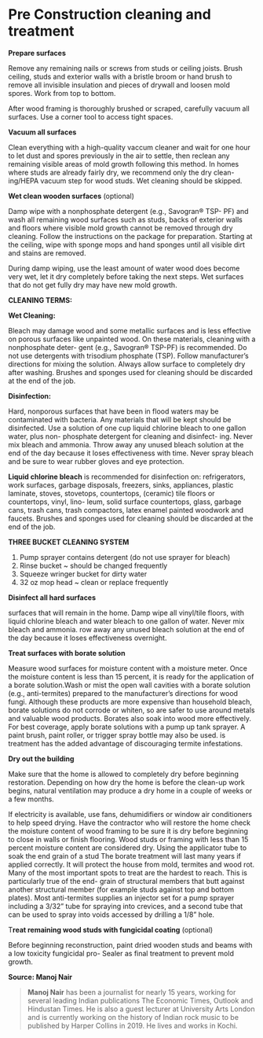 # Pre Construction cleaning and treatment

**Prepare surfaces**

Remove any remaining nails or screws from studs or ceiling joists. Brush ceiling, studs and exterior walls with a bristle broom or hand brush to remove all invisible insulation and pieces of drywall and loosen mold spores. Work from top to bottom.

After wood framing is thoroughly brushed or scraped, carefully vacuum all surfaces. Use a corner tool to access tight spaces.

**Vacuum all surfaces**

Clean everything with a high-quality vaccum cleaner and wait for one hour to let dust and spores previously in the air to settle, then reclean any remaining visible areas of mold growth following this method. In homes where studs are already fairly dry, we recommend only the dry clean- ing/HEPA vacuum step for wood studs. Wet cleaning should be skipped.

**Wet clean wooden surfaces** \(optional\)

Damp wipe with a nonphosphate detergent \(e.g., Savogran® TSP- PF\) and wash all remaining wood surfaces such as studs, backs of exterior walls and floors where visible mold growth cannot be removed through dry cleaning. Follow the instructions on the package for preparation. Starting at the ceiling, wipe with sponge mops and hand sponges until all visible dirt and stains are removed.

During damp wiping, use the least amount of water wood does become very wet, let it dry completely before taking the next steps. Wet surfaces that do not get fully dry may have new mold growth.

**CLEANING TERMS:**

**Wet Cleaning:**

Bleach may damage wood and some metallic surfaces and is less effective on porous surfaces like unpainted wood. On these materials, cleaning with a nonphosphate deter- gent \(e.g., Savogran® TSP-PF\) is recommended. Do not use detergents with trisodium phosphate \(TSP\). Follow manufacturer’s directions for mixing the solution. Always allow surface to completely dry after washing. Brushes and sponges used for cleaning should be discarded at the end of the job.

**Disinfection:**

Hard, nonporous surfaces that have been in flood waters may be contaminated with bacteria. Any materials that will be kept should be disinfected. Use a solution of one cup liquid chlorine bleach to one gallon water, plus non- phosphate detergent for cleaning and disinfect- ing. Never mix bleach and ammonia. Throw away any unused bleach solution at the end of the day because it loses effectiveness with time. Never spray bleach and be sure to wear rubber gloves and eye protection.

**Liquid chlorine bleach** is recommended for disinfection on: refrigerators, work surfaces, garbage disposals, freezers, sinks, appliances, plastic laminate, stoves, stovetops, countertops, \(ceramic\) tile floors or countertops, vinyl, lino- leum, solid surface countertops, glass, garbage cans, trash cans, trash compactors, latex enamel painted woodwork and faucets. Brushes and sponges used for cleaning should be discarded at the end of the job.

**THREE BUCKET CLEANING SYSTEM**

1. Pump sprayer contains detergent \(do not use sprayer for bleach\)
2. Rinse bucket ~ should be changed frequently
3. Squeeze wringer bucket for dirty water
4. 32 oz mop head ~ clean or replace frequently

**Disinfect all hard surfaces**

surfaces that will remain in the home. Damp wipe all vinyl/tile floors, with liquid chlorine bleach and water bleach to one gallon of water. Never mix bleach and ammonia. row away any unused bleach solution at the end of the day because it loses effectiveness overnight.

**Treat surfaces with borate solution**

Measure wood surfaces for moisture content with a moisture meter. Once the moisture content is less than 15 percent, it is ready for the application of a borate solution.Wash or mist the open wall cavities with a borate solution \(e.g., anti-termites\) prepared to the manufacturer’s directions for wood fungi. Although these products are more expensive than household bleach, borate solutions do not corrode or whiten, so are safer to use around metals and valuable wood products. Borates also soak into wood more effectively. For best coverage, apply borate solutions with a pump up tank sprayer. A paint brush, paint roller, or trigger spray bottle may also be used. is treatment has the added advantage of discouraging termite infestations.

**Dry out the building**

Make sure that the home is allowed to completely dry before beginning restoration. Depending on how dry the home is before the clean-up work begins, natural ventilation may produce a dry home in a couple of weeks or a few months.

If electricity is available, use fans, dehumidifiers or window air conditioners to help speed drying. Have the contractor who will restore the home check the moisture content of wood framing to be sure it is dry before beginning to close in walls or finish flooring. Wood studs or framing with less than 15 percent moisture content are considered dry. Using the applicator tube to soak the end grain of a stud The borate treatment will last many years if applied correctly. It will protect the house from mold, termites and wood rot. Many of the most important spots to treat are the hardest to reach. This is particularly true of the end- grain of structural members that butt against another structural member \(for example studs against top and bottom plates\). Most anti-termites supplies an injector set for a pump sprayer including a 3/32” tube for spraying into crevices, and a second tube that can be used to spray into voids accessed by drilling a 1/8” hole.

T**reat remaining wood studs with fungicidal coating** \(optional\)

Before beginning reconstruction, paint dried wooden studs and beams with a low toxicity fungicidal pro- Sealer as final treatment to prevent mold growth.

**Source: Manoj Nair**

> **Manoj Nair** has been a journalist for nearly 15 years, working for several leading Indian publications The Economic Times, Outlook and Hindustan Times. He is also a guest lecturer at University Arts London and is currently working on the history of Indian rock music to be published by Harper Collins in 2019. He lives and works in Kochi.

